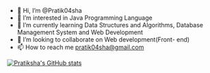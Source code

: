 - 👋 Hi, I’m @Pratik04sha
- 👀 I’m interested in Java Programming Language
- 🌱 I’m currently learning Data Structures and Algorithms, Database Management System and Web Development
- 💞️ I’m looking to collaborate on Web development(Front- end)
- 📫 How to reach me pratik04sha@gmail.com

[![Pratiksha's GitHub stats](https://github-readme-stats.vercel.app/api?username=Pratik04sha&show_icons=true&theme=radical)](https://github.com/Pratik04sha/github-readme-stats)

<!---
Pratik04sha/Pratik04sha is a ✨ special ✨ repository because its `README.md` (this file) appears on your GitHub profile.
You can click the Preview link to take a look at your changes.
--->
